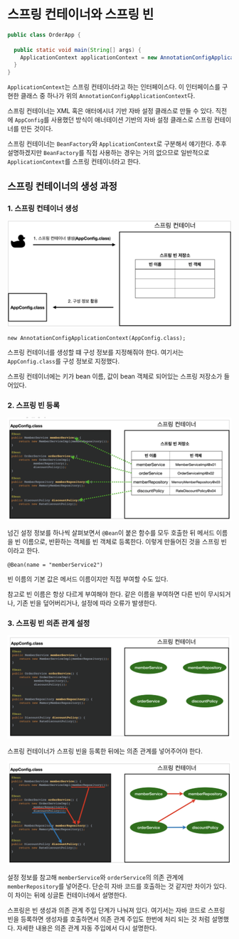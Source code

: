 # 스프링 컨테이너와 스프링 빈

```java
public class OrderApp {

  public static void main(String[] args) {
    ApplicationContext applicationContext = new AnnotationConfigApplicationContext(AppConfig.class);
  }
}
```

`ApplicationContext`는 스프링 컨테이너라고 하는 인터페이스다. 이 인터페이스를 구현한 클래스 중 하나가 위의 `AnnotationConfigApplicationContext`다.

스프링 컨테이너는 XML 혹은 애터에시녀 기반 자바 설정 클래스로 만들 수 있다. 직전에 `AppConfig`를 사용했던 방식이 애너테이션 기반의 자바 설정 클래스로 스프링 컨테이너를 만든 것이다.

스프링 컨테이너는 `BeanFactory`와 `ApplicationContext`로 구분해서 얘기한다. 추후 설명하겠지만 `BeanFactory`를 직접 사용하는 경우는 거의 없으므로 일반적으로 `ApplicationContext`를 스프링 컨테이너라고 한다. 

## 스프링 컨테이너의 생성 과정
### 1. 스프링 컨테이너 생성

![](../../.gitbook/assets/kimyounghan-spring-core-principle/04/screenshot%202021-04-10%20오후%201.11.34.png)

```
new AnnotationConfigApplicationContext(AppConfig.class);
```

스프링 컨테이너를 생성할 떄 구성 정보를 지정해줘야 한다. 여기서는 `AppConfig.class`를 구성 정보로 지정했다.

스프링 컨테이너에는 키가 bean 이름, 값이 bean 객체로 되어있는 스프링 저장소가 들어있다.

### 2. 스프링 빈 등록

![](../../.gitbook/assets/kimyounghan-spring-core-principle/04/screenshot%202021-04-10%20오후%201.12.28.png)

넘긴 설정 정보를 하나씩 살펴보면서 `@Bean`이 붙은 함수를 모두 호출한 뒤 메서드 이름을 빈 이름으로, 반환하는 객체를 빈 객체로 등록한다. 이렇게 만들어진 것을 스프링 빈이라고 한다.

```
@Bean(name = "memberService2")
```

빈 이름의 기본 값은 메서드 이름이지만 직접 부여할 수도 있다.

참고로 빈 이름은 항상 다르게 부여해야 한다. 같은 이름을 부여하면 다른 빈이 무시되거나, 기존 빈을 덮어버리거나, 설정에 따라 오류가 발생한다.

### 3. 스프링 빈 의존 관계 설정

![](../../.gitbook/assets/kimyounghan-spring-core-principle/04/screenshot%202021-04-10%20오후%201.12.39.png)

스프링 컨테이너가 스프링 빈을 등록한 뒤에는 의존 관계를 넣어주어야 한다.

![](../../.gitbook/assets/kimyounghan-spring-core-principle/04/screenshot%202021-04-10%20오후%201.12.44.png)

설정 정보를 참고해 `memberService`와 `orderService`의 의존 관계에 `memberRepository`를 넣어준다. 단순히 자바 코드를 호출하는 것 같지만 차이가 있다. 이 차이는 뒤에 싱글톤 컨테이너에서 설명한다.

스프링은 빈 생성과 의존 관계 주입 단계가 나눠져 있다. 여기서는 자바 코드로 스프링 빈을 등록하면 생성자를 호출하면서 의존 관계 주입도 한번에 처리 되는 것 처럼 설명했다. 자세한 내용은 의존 관계 자동 주입에서 다시 설명한다.
